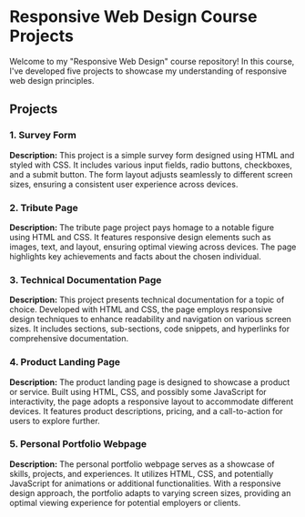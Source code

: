 # Responsive Web Design Course Projects

Welcome to my "Responsive Web Design" course repository! In this course, I've developed five projects to showcase my understanding of responsive web design principles.

## Projects

### 1. Survey Form

**Description:** This project is a simple survey form designed using HTML and styled with CSS. It includes various input fields, radio buttons, checkboxes, and a submit button. The form layout adjusts seamlessly to different screen sizes, ensuring a consistent user experience across devices.

### 2. Tribute Page

**Description:** The tribute page project pays homage to a notable figure using HTML and CSS. It features responsive design elements such as images, text, and layout, ensuring optimal viewing across devices. The page highlights key achievements and facts about the chosen individual.

### 3. Technical Documentation Page

**Description:** This project presents technical documentation for a topic of choice. Developed with HTML and CSS, the page employs responsive design techniques to enhance readability and navigation on various screen sizes. It includes sections, sub-sections, code snippets, and hyperlinks for comprehensive documentation.

### 4. Product Landing Page

**Description:** The product landing page is designed to showcase a product or service. Built using HTML, CSS, and possibly some JavaScript for interactivity, the page adopts a responsive layout to accommodate different devices. It features product descriptions, pricing, and a call-to-action for users to explore further.

### 5. Personal Portfolio Webpage

**Description:** The personal portfolio webpage serves as a showcase of skills, projects, and experiences. It utilizes HTML, CSS, and potentially JavaScript for animations or additional functionalities. With a responsive design approach, the portfolio adapts to varying screen sizes, providing an optimal viewing experience for potential employers or clients.
